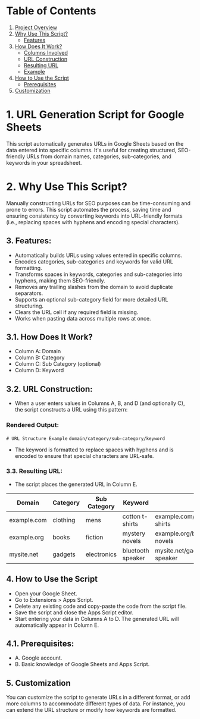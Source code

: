 # Table of Contents

1. [Project Overview](#project-overview)
2. [Why Use This Script?](#why-use-this-script)
   - [Features](#features)
3. [How Does It Work?](#how-does-it-work)
   - [Columns Involved](#columns-involved)
   - [URL Construction](#url-construction)
   - [Resulting URL](#resulting-url)
   - [Example](#example)
4. [How to Use the Script](#how-to-use-the-script)
   - [Prerequisites](#prerequisites)
5. [Customization](#customization)


# 1. URL Generation Script for Google Sheets
This script automatically generates URLs in Google Sheets based on the data entered into specific columns. It's useful for creating structured, SEO-friendly URLs from domain names, categories, sub-categories, and keywords in your spreadsheet.

# 2. Why Use This Script?
Manually constructing URLs for SEO purposes can be time-consuming and prone to errors. This script automates the process, saving time and ensuring consistency by converting keywords into URL-friendly formats (i.e., replacing spaces with hyphens and encoding special characters).

## 3. Features:
* Automatically builds URLs using values entered in specific columns.
* Encodes categories, sub-categories and keywords for valid URL formatting.
* Transforms spaces in keywords, categories and sub-categories into hyphens, making them SEO-friendly.
* Removes any trailing slashes from the domain to avoid duplicate separators.
* Supports an optional sub-category field for more detailed URL structuring.
* Clears the URL cell if any required field is missing.
* Works when pasting data across multiple rows at once.

## 3.1. How Does It Work? 
* Column A: Domain
* Column B: Category
* Column C: Sub Category (optional)
* Column D: Keyword

## 3.2. URL Construction:
* When a user enters values in Columns A, B, and D (and optionally C), the script constructs a URL using this pattern:


### Rendered Output:


`# URL Structure Example`
`domain/category/sub-category/keyword`

* The keyword is formatted to replace spaces with hyphens and is encoded to ensure that special characters are URL-safe.

### 3.3. Resulting URL:

* The script places the generated URL in Column E.

| Domain       | Category  | Sub Category | Keyword           | URL                                          |
|--------------|-----------|--------------|-------------------|----------------------------------------------|
| example.com  | clothing  | mens         | cotton t-shirts   | example.com/clothing/mens/cotton-t-shirts    |
| example.org  | books     | fiction      | mystery novels    | example.org/books/fiction/mystery-novels     |
| mysite.net   | gadgets   | electronics  | bluetooth speaker | mysite.net/gadgets/electronics/bluetooth-speaker |

## 4. How to Use the Script

* Open your Google Sheet.
* Go to Extensions > Apps Script.
* Delete any existing code and copy-paste the code from the script file.
* Save the script and close the Apps Script editor.
* Start entering your data in Columns A to D. The generated URL will automatically appear in Column E.

## 4.1. Prerequisites:
* A. Google account.
* B. Basic knowledge of Google Sheets and Apps Script.

## 5. Customization

You can customize the script to generate URLs in a different format, or add more columns to accommodate different types of data. For instance, you can extend the URL structure or modify how keywords are formatted.












